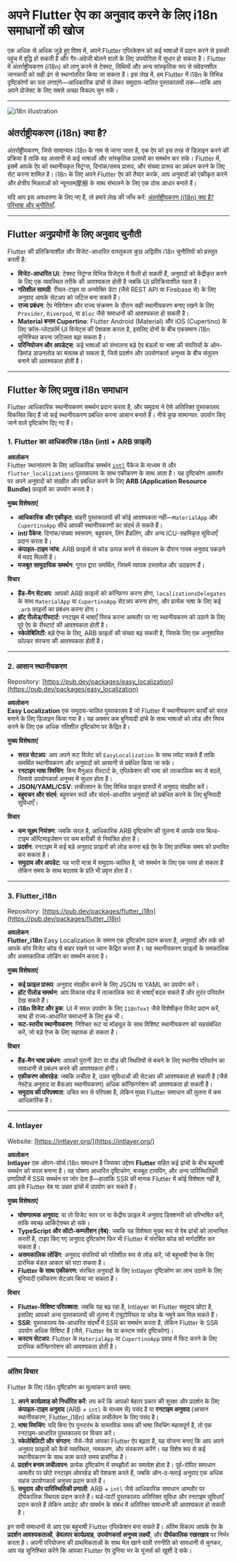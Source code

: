 # अपने Flutter ऐप का अनुवाद करने के लिए i18n समाधानों की खोज

एक अधिक से अधिक जुड़े हुए विश्व में, अपने Flutter एप्लिकेशन को कई भाषाओं में प्रदान करने से इसकी पहुंच में वृद्धि हो सकती है और गैर-अंग्रेजी बोलने वालों के लिए उपयोगिता में सुधार हो सकता है। Flutter में अंतर्राष्ट्रीयकरण (i18n) को लागू करने से टेक्स्ट, तिथियों और अन्य सांस्कृतिक रूप से संवेदनशील जानकारी को सही ढंग से स्थानांतरित किया जा सकता है। इस लेख में, हम Flutter में i18n के विभिन्न दृष्टिकोणों का पता लगाएंगे—आधिकारिक ढांचों से लेकर समुदाय-चालित पुस्तकालयों तक—ताकि आप अपने प्रोजेक्ट के लिए सबसे अच्छा विकल्प चुन सकें।

---

![i18n illustration](https://github.com/aymericzip/intlayer/blob/main/blog/assets/i18n.webp)

## अंतर्राष्ट्रीयकरण (i18n) क्या है?

अंतर्राष्ट्रीयकरण, जिसे सामान्यतः i18n के नाम से जाना जाता है, एक ऐप को इस तरह से डिज़ाइन करने की प्रक्रिया है ताकि वह आसानी से कई भाषाओं और सांस्कृतिक प्रारूपों का समर्थन कर सके। Flutter में, इसमें आपके ऐप को स्थानीयकृत स्ट्रिंग्स, दिनांक/समय प्रारूप, और संख्या प्रारूप का प्रबंधन करने के लिए सेट करना शामिल है। i18n के लिए अपने Flutter ऐप को तैयार करके, आप अनुवादों को एकीकृत करने और क्षेत्रीय भिन्नताओं को न्यूनतम摩擦 के साथ संभालने के लिए एक ठोस आधार बनाते हैं।

यदि आप इस अवधारणा के लिए नए हैं, तो हमारे लेख की जाँच करें: [अंतर्राष्ट्रीयकरण (i18n) क्या है? परिभाषा और चुनौतियाँ](https://github.com/aymericzip/intlayer/blob/main/blog/hi/what_is_internationalization.md).

---

## Flutter अनुप्रयोगों के लिए अनुवाद चुनौती

Flutter की प्रतिक्रियाशील और विजेट-आधारित वास्तुकला कुछ अद्वितीय i18n चुनौतियों को प्रस्तुत करती है:

- **विजेट-आधारित UI**: टेक्स्ट स्ट्रिंग्स विभिन्न विजेट्स में फैली हो सकती हैं, अनुवादों को केंद्रीकृत करने के लिए एक व्यवस्थित तरीके की आवश्यकता होती है जबकि UI प्रतिक्रियाशील रहता है।
- **गतिशील सामग्री**: रीयल-टाइम या अनवेक्ति डेटा (जैसे REST API या Firebase से) के लिए अनुवाद आपके सेटअप को जटिल बना सकते हैं।
- **राज्य प्रबंधन**: ऐप नेविगेशन और राज्य संक्रमण के दौरान सही स्थानीयकरण बनाए रखने के लिए `Provider`, `Riverpod`, या `Bloc` जैसे समाधानों की आवश्यकता हो सकती है।
- **Material बनाम Cupertino**: Flutter Android (Material) और iOS (Cupertino) के लिए क्रॉस-प्लेटफ़ॉर्म UI विजेट्स की पेशकश करता है, इसलिए दोनों के बीच एकसमान i18n सुनिश्चित करना जटिलता बढ़ा सकता है।
- **परिनियोजन और अपडेट्स**: कई भाषाओं को संभालना बड़े ऐप बंडलों या भाषा की संपत्तियों के ऑन-डिमांड डाउनलोड का मतलब हो सकता है, जिसे प्रदर्शन और उपयोगकर्ता अनुभव के बीच संतुलन बनाने की आवश्यकता होती है।

---

## Flutter के लिए प्रमुख i18n समाधान

Flutter आधिकारिक स्थानीयकरण समर्थन प्रदान करता है, और समुदाय ने ऐसे अतिरिक्त पुस्तकालय विकसित किए हैं जो कई स्थानीयकरण प्रबंधित करना आसान बनाते हैं। नीचे कुछ सामान्यत: उपयोग किए जाने वाले दृष्टिकोण दिए गए हैं।

### 1. Flutter का आधिकारिक i18n (intl + ARB फ़ाइलें)

**अवलोकन**  
Flutter स्थानांतरण के लिए आधिकारिक समर्थन [`intl`](https://pub.dev/packages/intl) पैकेज के माध्यम से और `flutter_localizations` पुस्तकालय के साथ एकीकरण के साथ आता है। यह दृष्टिकोण आमतौर पर अपने अनुवादों को संग्रहीत और प्रबंधित करने के लिए **ARB (Application Resource Bundle)** फ़ाइलों का उपयोग करता है।

**मुख्य विशेषताएं**

- **आधिकारिक और एकीकृत**: बाहरी पुस्तकालयों की कोई आवश्यकता नहीं—`MaterialApp` और `CupertinoApp` सीधे आपकी स्थानीयकरणों का संदर्भ ले सकते हैं।
- **intl पैकेज**: दिनांक/संख्या स्वरूपण, बहुवचन, लिंग हैंडलिंग, और अन्य ICU-सहमिकृत सुविधाएँ प्रदान करता है।
- **कंपाइल-टाइम जांच**: ARB फ़ाइलों से कोड उत्पन्न करने से संकलन के दौरान गायब अनुवाद पकड़ने में मदद मिलती है।
- **मजबूत सामुदायिक समर्थन**: गूगल द्वारा समर्थित, जिसमें व्यापक दस्तावेज़ और उदाहरण हैं।

**विचार**

- **हैंड-मैन सेटअप**: आपको ARB फ़ाइलों को कॉन्फ़िगर करना होगा, `localizationsDelegates` के साथ `MaterialApp` या `CupertinoApp` सेटअप करना होगा, और प्रत्येक भाषा के लिए कई `.arb` फ़ाइलों का प्रबंधन करना होगा।
- **हॉट रीलोड/रीस्टार्ट**: रनटाइम में भाषाएँ स्विच करना आमतौर पर नए स्थानीयकरण को उठाने के लिए पूरे ऐप के रीस्टार्ट की आवश्यकता होती है।
- **स्केलेबिलिटी**: बड़े ऐप्स के लिए, ARB फ़ाइलों की संख्या बढ़ सकती है, जिसके लिए एक अनुशासित फ़ोल्डर संरचना की आवश्यकता होती है।

---

### 2. आसान स्थानीयकरण

Repository: [https://pub.dev/packages/easy_localization](https://pub.dev/packages/easy_localization)

**अवलोकन**  
**Easy Localization** एक समुदाय-चालित पुस्तकालय है जो Flutter में स्थानीयकरण कार्यों को सरल बनाने के लिए डिज़ाइन किया गया है। यह अक्सर कम बुनियादी ढांचे के साथ भाषाओं को लोड और स्विच करने के लिए एक अधिक गतिशील दृष्टिकोण पर केंद्रित है।

**मुख्य विशेषताएं**

- **सरल सेटअप**: आप अपने रूट विजेट को `EasyLocalization` के साथ लपेट सकते हैं ताकि समर्थित स्थानीयकरण और अनुवादों को आसानी से प्रबंधित किया जा सके।
- **रनटाइम भाषा स्विचिंग**: बिना मैनुअल रीस्टार्ट के, एप्लिकेशन की भाषा को तात्कालिक रूप से बदलें, जिससे उपयोगकर्ता अनुभव में सुधार होता है।
- **JSON/YAML/CSV**: लचीलापन के लिए विभिन्न फ़ाइल प्रारूपों में अनुवाद संग्रहीत करें।
- **बहुवचन और संदर्भ**: बहुवचन रूपों और संदर्भ-आधारित अनुवादों को प्रबंधित करने के लिए बुनियादी सुविधाएँ।

**विचार**

- **कम सूक्ष्म नियंत्रण**: जबकि सरल है, आधिकारिक ARB दृष्टिकोण की तुलना में आपके पास बिल्ड-टाइम ऑप्टिमाइज़ेशन पर कम बारीकी से नियंत्रित होता है।
- **प्रदर्शन**: रनटाइम में कई बड़े अनुवाद फ़ाइलों को लोड करना बड़े ऐप के लिए प्रारंभिक समय को प्रभावित कर सकता है।
- **समुदाय और अपडेट**: यह भारी मात्रा में समुदाय-चालित है, जो समर्थन के लिए एक प्लस हो सकता है लेकिन समय के साथ बदलाव के प्रति भी प्रवृत्त होता है।

---

### 3. Flutter_i18n

Repository: [https://pub.dev/packages/flutter_i18n](https://pub.dev/packages/flutter_i18n)

**अवलोकन**  
**Flutter_i18n** Easy Localization के समान एक दृष्टिकोण प्रदान करता है, अनुवादों और तर्क को आपके कोर विजेट कोड से बाहर रखने पर ध्यान केंद्रित करता है। यह स्थानीयकरण फ़ाइलों के समकालिक और असमकालिक लोडिंग का समर्थन करता है।

**मुख्य विशेषताएं**

- **कई फ़ाइल प्रारूप**: अनुवाद संग्रहीत करने के लिए JSON या YAML का उपयोग करें।
- **हॉट रीलोड समर्थन**: आप विकास मोड में तात्कालिक रूप से भाषाएँ बदल सकते हैं और तुरंत परिवर्तन देख सकते हैं।
- **i18n विजेट और हुक**: UI में सरल उपयोग के लिए `I18nText` जैसे विशेषीकृत विजेट प्रदान करें, साथ ही राज्य-आधारित समाधानों के लिए हुक भी।
- **रूट-स्तरीय स्थानीयकरण**: निश्चित रूट या मॉड्यूल के साथ विशिष्ट स्थानीयकरण को सहसंबंधित करें, जो बड़े ऐप्स के लिए सहायक हो सकता है।

**विचार**

- **हैंड-मैन भाषा प्रबंधन**: आपको पुरानी डेटा या दौड़ की स्थितियों से बचने के लिए स्थानीय परिवर्तन का सावधानी से प्रबंधन करने की आवश्यकता होगी।
- **एकीकरण ओवरहेड**: जबकि लचीला है, उन्नत सुविधाओं की सेटअप की आवश्यकता हो सकती है (जैसे नेस्टेड अनुवाद या बैकअप स्थानीयकरण) अधिक कॉन्फ़िगरेशन की आवश्यकता हो सकती है।
- **समुदाय की परिपक्वता**: उचित रूप से परिपक्व है, लेकिन मुख्य Flutter समाधान की तुलना में कम आधिकारिक है।

---

### 4. Intlayer

Website: [https://intlayer.org/](https://intlayer.org/)

**अवलोकन**  
**Intlayer** एक ओपन-सोर्स i18n समाधान है जिसका उद्देश्य **Flutter** सहित कई ढांचों के बीच बहुभाषी समर्थन को सरल बनाना है। यह घोषणा आधारित दृष्टिकोण, मजबूत टायपिंग, और अन्य पारिस्थितिकी प्रणालियों में SSR समर्थन पर जोर देता है—हालांकि SSR की मानक Flutter में कोई विशेषता नहीं है, आप इसे Flutter वेब या उन्नत ढांचों में उपयोग कर सकते हैं।

**मुख्य विशेषताएं**

- **घोषणात्मक अनुवाद**: या तो विजेट स्तर पर या केंद्रीय फ़ाइल में अनुवाद डिक्शनरी को परिभाषित करें, ताकि स्वच्छ आर्किटेक्चर हो सके।
- **TypeScript और ऑटो-कम्प्लीशन (वेब)**: जबकि यह विशेषता मुख्य रूप से वेब ढांचों को लाभान्वित करती है, टाइप किए गए अनुवाद दृष्टिकोण फिर भी Flutter में संरचित कोड को मार्गदर्शित कर सकता है।
- **असमकालिक लोडिंग**: अनुवाद संपत्तियों को गतिशील रूप से लोड करें, जो बहुभाषी ऐप्स के लिए प्रारंभिक बंडल आकार को घटा सकता है।
- **Flutter के साथ एकीकरण**: संरचित अनुवादों के लिए Intlayer दृष्टिकोण का लाभ उठाने के लिए बुनियादी एकीकरण सेटअप किया जा सकता है।

**विचार**

- **Flutter-विशिष्ट परिपक्वता**: जबकि यह बढ़ रहा है, Intlayer का Flutter समुदाय छोटा है, इसलिए आपको अन्य पुस्तकालयों की तुलना में ट्यूटोरियल या कोड के नमूने कम मिल सकते हैं।
- **SSR**: पुस्तकालय वेब-आधारित संदर्भों में SSR का समर्थन करता है, लेकिन Flutter के SSR उपयोग अधिक विशिष्ट हैं (जैसे, Flutter वेब या कस्टम सर्वर दृष्टिकोण)।
- **कस्टम सेटअप**: Flutter के `MaterialApp` या `CupertinoApp` प्रवाह में फिट करने के लिए प्रारंभिक कॉन्फ़िगरेशन की आवश्यकता होती है।

---

### अंतिम विचार

Flutter के लिए i18n दृष्टिकोण का मूल्यांकन करते समय:

1. **अपने कार्यप्रवाह को निर्धारित करें**: तय करें कि आपको बेहतर प्रकार की सुरक्षा और प्रदर्शन के लिए **कंपाइल-टाइम अनुवाद** (ARB + `intl` के माध्यम से) पसंद है या **रनटाइम अनुवाद** (आसान स्थानीयकरण, Flutter_i18n) अधिक लचीलेपन के लिए पसंद है।
2. **भाषा स्विचिंग**: यदि बिना ऐप पुनरारंभ के वास्तविक समय की भाषा स्विचिंग महत्वपूर्ण है, तो एक रनटाइम-आधारित पुस्तकालय पर विचार करें।
3. **स्केलेबिलिटी और संगठन**: जैसे-जैसे आपका Flutter ऐप बढ़ता है, यह योजना बनाएं कि आप अपने अनुवाद फ़ाइलों को कैसे व्यवस्थित, नामकरण, और संस्करण करेंगे। यह विशेष रूप से कई स्थानीयकरण के साथ काम करते समय प्रासंगिक है।
4. **प्रदर्शन बनाम लचीलापन**: प्रत्येक दृष्टिकोण में समझौतों का समावेश होता है। पूर्व-रोपित समाधान आमतौर पर छोटे रनटाइम ओवरहेड की पेशकश करते हैं, जबकि ऑन-द-फ्लाई अनुवाद एक अधिक सहज उपयोगकर्ता अनुभव प्रदान करते हैं।
5. **समुदाय और पारिस्थितिकी प्रणाली**: ARB + `intl` जैसे आधिकारिक समाधान आमतौर पर दीर्घकालिक स्थिरता प्रदान करते हैं। थर्ड-पार्टी पुस्तकालय अतिरिक्त सुविधा और रनटाइम सुविधाएँ प्रदान करते हैं लेकिन अपडेट और समर्थन के संबंध में अतिरिक्त सावधानी की आवश्यकता हो सकती है।

इन सभी समाधानों से आप एक बहुभाषी Flutter एप्लिकेशन बना सकते हैं। अंतिम विकल्प आपके ऐप के **प्रदर्शन आवश्यकताओं**, **डेवलपर कार्यप्रवाह**, **उपयोगकर्ता अनुभव लक्ष्यों**, और **दीर्घकालिक रखरखाव** पर निर्भर करता है। अपनी परियोजना की प्राथमिकताओं के साथ मेल खाने वाली रणनीति को सावधानी से चुनकर, आप यह सुनिश्चित करेंगे कि आपका Flutter ऐप दुनिया भर के यूजर्स को खुशी दे सके।
